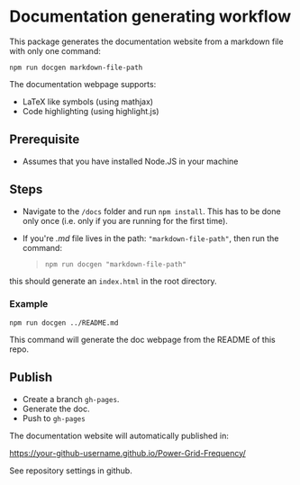 # Documentation generating workflow

This package generates the documentation website from a markdown file with only one command:

    npm run docgen markdown-file-path

The documentation webpage supports:

- LaTeX like symbols (using mathjax)
- Code highlighting (using highlight.js)

## Prerequisite

- Assumes that you have installed Node.JS in your machine

## Steps

- Navigate to the `/docs` folder and run `npm install`. This has to be done only once (i.e. only if you are running for the first time).

- If you're _.md_ file lives in the path: `"markdown-file-path"`, then run the command:

  > `npm run docgen "markdown-file-path"`

this should generate an `index.html` in the root directory.

### Example

    npm run docgen ../README.md

This command will generate the doc webpage from the README of this repo.

## Publish

- Create a branch `gh-pages`.
- Generate the doc.
- Push to `gh-pages`

The documentation website will automatically published in:

https://your-github-username.github.io/Power-Grid-Frequency/

See repository settings in github.
